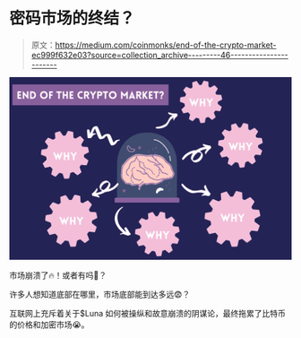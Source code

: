 # 密码市场的终结？

> 原文：<https://medium.com/coinmonks/end-of-the-crypto-market-ec999f632e03?source=collection_archive---------46----------------------->

![](img/95d635c0eb68e0a8ebf925ac9abf7dcc.png)

市场崩溃了🔥！或者有吗🤔？

许多人想知道底部在哪里，市场底部能到达多远😨？

互联网上充斥着关于$Luna 如何被操纵和故意崩溃的阴谋论，最终拖累了比特币的价格和加密市场😭。